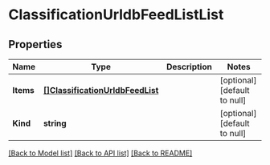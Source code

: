 # ClassificationUrldbFeedListList

## Properties
Name | Type | Description | Notes
------------ | ------------- | ------------- | -------------
**Items** | [**[]ClassificationUrldbFeedList**](classification_urldbFeedList.md) |  | [optional] [default to null]
**Kind** | **string** |  | [optional] [default to null]

[[Back to Model list]](../README.md#documentation-for-models) [[Back to API list]](../README.md#documentation-for-api-endpoints) [[Back to README]](../README.md)


